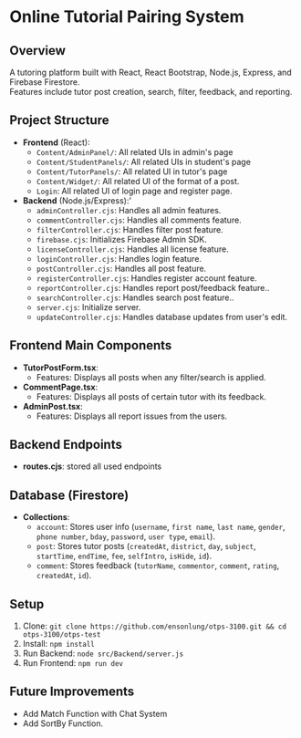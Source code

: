 # Online Tutorial Pairing System

## Overview
A tutoring platform built with React, React Bootstrap, Node.js, Express, and Firebase Firestore. <br>
Features include tutor post creation, search, filter, feedback, and reporting.

## Project Structure
- **Frontend** (React):
  - `Content/AdminPanel/`: All related UIs in admin's page
  - `Content/StudentPanels/`: All related UIs in student's page
  - `Content/TutorPanels/`: All related UI in tutor's page
  - `Content/Widget/`: All related UI of the format of a post.
  - `Login`: All related UI of login page and register page.
- **Backend** (Node.js/Express):'
  - `adminController.cjs`: Handles all admin features.
  - `commentController.cjs`: Handles all comments feature.
  - `filterController.cjs`: Handles filter post feature.
  - `firebase.cjs`: Initializes Firebase Admin SDK.
  - `licenseController.cjs`: Handles all license feature.
  - `loginController.cjs`: Handles login feature.
  - `postController.cjs`: Handles all post feature.
  - `registerController.cjs`: Handles register account feature.
  - `reportController.cjs`: Handles report post/feedback feature..
  - `searchController.cjs`: Handles search post feature..
  - `server.cjs`: Initialize server.
  - `updateController.cjs`: Handles database updates from user's edit.

## Frontend Main Components
- **TutorPostForm.tsx**:
  - Features: Displays all posts when any filter/search is applied.
- **CommentPage.tsx**:
  - Features: Displays all posts of certain tutor with its feedback.
- **AdminPost.tsx**:
  - Features: Displays all report issues from the users.

## Backend Endpoints
- **routes.cjs**: stored all used endpoints

## Database (Firestore)
- **Collections**:
  - `account`: Stores user info (`username`, `first name`, `last name`, `gender`, `phone number`, `bday`, `password`, `user type`, `email`).
  - `post`: Stores tutor posts (`createdAt`, `district`, `day`, `subject`, `startTime`, `endTime`, `fee`, `selfIntro`, `isHide`, `id`).
  - `comment`: Stores feedback (`tutorName`, `commentor`, `comment`, `rating`, `createdAt`, `id`).

## Setup
1. Clone: `git clone https://github.com/ensonlung/otps-3100.git && cd otps-3100/otps-test`
2. Install: `npm install`
4. Run Backend: `node src/Backend/server.js`
5. Run Frontend: `npm run dev`

## Future Improvements
- Add Match Function with Chat System
- Add SortBy Function.